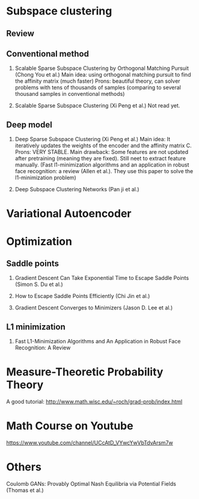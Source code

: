 # Subspace clustering

## Review


## Conventional method
1. Scalable Sparse Subspace Clustering by Orthogonal Matching Pursuit (Chong You et al.)
Main idea: using orthogonal matching pursuit to find the affinity matrix (much faster)
Prons: beautiful theory, can solver problems with tens of thousands of samples (comparing to several thousand samples in conventional methods)

2. Scalable Sparse Subspace Clustering (Xi Peng et al.)
Not read yet.

## Deep model
1. Deep Sparse Subspace Clustering (Xi Peng et al.)
Main idea: It iteratively updates the weights of the encoder and the affinity matrix C.
Prons: VERY STABLE.
Main drawback: Some features are not updated after pretraining (meaning they are fixed). Still neet to extract feature manually.
(Fast l1-minimization algorithms and an application in robust face recognition: a review (Allen et al.). They use this paper to solve the l1-minimization problem)

2. Deep Subspace Clustering Networks (Pan ji et al.)

# Variational Autoencoder


# Optimization

## Saddle points
1. Gradient Descent Can Take Exponential Time to Escape Saddle Points (Simon S. Du et al.)

2. How to Escape Saddle Points Efficiently (Chi Jin et al.)

3. Gradient Descent Converges to Minimizers (Jason D. Lee et al.)

## L1 minimization
1. Fast L1-Minimization Algorithms and An Application in Robust Face Recognition: A Review



# Measure-Theoretic Probability Theory
A good tutorial: http://www.math.wisc.edu/~roch/grad-prob/index.html


# Math Course on Youtube
https://www.youtube.com/channel/UCcAtD_VYwcYwVbTdvArsm7w


# Others
Coulomb GANs: Provably Optimal Nash Equilibria via Potential Fields (Thomas et al.)